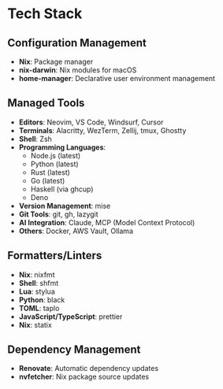 # Tech Stack

## Configuration Management
- **Nix**: Package manager
- **nix-darwin**: Nix modules for macOS
- **home-manager**: Declarative user environment management

## Managed Tools
- **Editors**: Neovim, VS Code, Windsurf, Cursor
- **Terminals**: Alacritty, WezTerm, Zellij, tmux, Ghostty
- **Shell**: Zsh
- **Programming Languages**: 
  - Node.js (latest)
  - Python (latest)
  - Rust (latest)
  - Go (latest)
  - Haskell (via ghcup)
  - Deno
- **Version Management**: mise
- **Git Tools**: git, gh, lazygit
- **AI Integration**: Claude, MCP (Model Context Protocol)
- **Others**: Docker, AWS Vault, Ollama

## Formatters/Linters
- **Nix**: nixfmt
- **Shell**: shfmt
- **Lua**: stylua
- **Python**: black
- **TOML**: taplo
- **JavaScript/TypeScript**: prettier
- **Nix**: statix

## Dependency Management
- **Renovate**: Automatic dependency updates
- **nvfetcher**: Nix package source updates